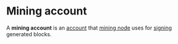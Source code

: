 # Mining account

A **mining account** is an [account](/blockchain/account.md) that [mining node](/blockchain/mining/mining-node.md) uses for [signing](/blockchain/block/block-signature.md) generated blocks.
